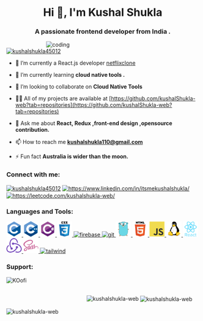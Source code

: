 <h1 align="center">Hi 👋, I'm Kushal Shukla</h1>
<h3 align="center">A passionate frontend developer from India .</h3>
<img align="right" alt="coding" width="400" src="https://thumbs.gfycat.com/AngelicConcreteHypsilophodon-size_restricted.gif">
<p align="left"> <a href="https://twitter.com/kushalshukla45012" target="blank"><img src="https://img.shields.io/twitter/follow/kushalshukla45012?logo=twitter&style=for-the-badge" alt="kushalshukla45012" /></a> </p>

- 🔭 I’m currently a React.js developer [netflixclone](https://github.com/kushalShukla-web/netflixx)

- 🌱 I’m currently learning **cloud native tools .**

- 👯 I’m looking to collaborate on **Cloud Native Tools**

- 👨‍💻 All of my projects are available at [https://github.com/kushalShukla-web?tab=repositories](https://github.com/kushalShukla-web?tab=repositories)

- 💬 Ask me about **React, Redux ,front-end design ,opensource contribution.**

- 📫 How to reach me **kushalshukla110@gmail.com**

- ⚡ Fun fact **Australia is wider than the moon.**

<h3 align="left">Connect with me:</h3>
<p align="left">
<a href="https://twitter.com/kushalshukla45012" target="blank"><img align="center" src="https://raw.githubusercontent.com/rahuldkjain/github-profile-readme-generator/master/src/images/icons/Social/twitter.svg" alt="kushalshukla45012" height="30" width="40" /></a>
<a href="https://linkedin.com/in/https://www.linkedin.com/in/itsmekushalshukla/" target="blank"><img align="center" src="https://raw.githubusercontent.com/rahuldkjain/github-profile-readme-generator/master/src/images/icons/Social/linked-in-alt.svg" alt="https://www.linkedin.com/in/itsmekushalshukla/" height="30" width="40" /></a>
<a href="https://www.leetcode.com/https://leetcode.com/kushalshukla-web/" target="blank"><img align="center" src="https://raw.githubusercontent.com/rahuldkjain/github-profile-readme-generator/master/src/images/icons/Social/leet-code.svg" alt="https://leetcode.com/kushalshukla-web/" height="30" width="40" /></a>
</p>

<h3 align="left">Languages and Tools:</h3>
<p align="left"> <a href="https://www.cprogramming.com/" target="_blank" rel="noreferrer"> <img src="https://raw.githubusercontent.com/devicons/devicon/master/icons/c/c-original.svg" alt="c" width="40" height="40"/> </a> <a href="https://www.w3schools.com/cpp/" target="_blank" rel="noreferrer"> <img src="https://raw.githubusercontent.com/devicons/devicon/master/icons/cplusplus/cplusplus-original.svg" alt="cplusplus" width="40" height="40"/> </a> <a href="https://www.w3schools.com/cs/" target="_blank" rel="noreferrer"> <img src="https://raw.githubusercontent.com/devicons/devicon/master/icons/csharp/csharp-original.svg" alt="csharp" width="40" height="40"/> </a> <a href="https://www.w3schools.com/css/" target="_blank" rel="noreferrer"> <img src="https://raw.githubusercontent.com/devicons/devicon/master/icons/css3/css3-original-wordmark.svg" alt="css3" width="40" height="40"/> </a> <a href="https://firebase.google.com/" target="_blank" rel="noreferrer"> <img src="https://www.vectorlogo.zone/logos/firebase/firebase-icon.svg" alt="firebase" width="40" height="40"/> </a> <a href="https://git-scm.com/" target="_blank" rel="noreferrer"> <img src="https://www.vectorlogo.zone/logos/git-scm/git-scm-icon.svg" alt="git" width="40" height="40"/> </a> <a href="https://golang.org" target="_blank" rel="noreferrer"> <img src="https://raw.githubusercontent.com/devicons/devicon/master/icons/go/go-original.svg" alt="go" width="40" height="40"/> </a> <a href="https://www.w3.org/html/" target="_blank" rel="noreferrer"> <img src="https://raw.githubusercontent.com/devicons/devicon/master/icons/html5/html5-original-wordmark.svg" alt="html5" width="40" height="40"/> </a> <a href="https://developer.mozilla.org/en-US/docs/Web/JavaScript" target="_blank" rel="noreferrer"> <img src="https://raw.githubusercontent.com/devicons/devicon/master/icons/javascript/javascript-original.svg" alt="javascript" width="40" height="40"/> </a> <a href="https://www.linux.org/" target="_blank" rel="noreferrer"> <img src="https://raw.githubusercontent.com/devicons/devicon/master/icons/linux/linux-original.svg" alt="linux" width="40" height="40"/> </a> <a href="https://reactjs.org/" target="_blank" rel="noreferrer"> <img src="https://raw.githubusercontent.com/devicons/devicon/master/icons/react/react-original-wordmark.svg" alt="react" width="40" height="40"/> </a> <a href="https://redux.js.org" target="_blank" rel="noreferrer"> <img src="https://raw.githubusercontent.com/devicons/devicon/master/icons/redux/redux-original.svg" alt="redux" width="40" height="40"/> </a> <a href="https://sass-lang.com" target="_blank" rel="noreferrer"> <img src="https://raw.githubusercontent.com/devicons/devicon/master/icons/sass/sass-original.svg" alt="sass" width="40" height="40"/> </a> <a href="https://tailwindcss.com/" target="_blank" rel="noreferrer"> <img src="https://www.vectorlogo.zone/logos/tailwindcss/tailwindcss-icon.svg" alt="tailwind" width="40" height="40"/> </a> </p>

<h3 align="left">Support:</h3>
<p><a href="https://www.buymeacoffee.com/KOofi"> <img align="left" src="https://cdn.buymeacoffee.com/buttons/v2/default-yellow.png" height="50" width="210" alt="KOofi" /></a></p><br><br>

<p><img align="left" src="https://github-readme-stats.vercel.app/api/top-langs?username=kushalshukla-web&show_icons=true&locale=en&layout=compact" alt="kushalshukla-web" /></p>

<p>&nbsp;<img align="center" src="https://github-readme-stats.vercel.app/api?username=kushalshukla-web&show_icons=true&locale=en" alt="kushalshukla-web" /></p>

<p><img align="center" src="https://github-readme-streak-stats.herokuapp.com/?user=kushalshukla-web&" alt="kushalshukla-web" /></p>
